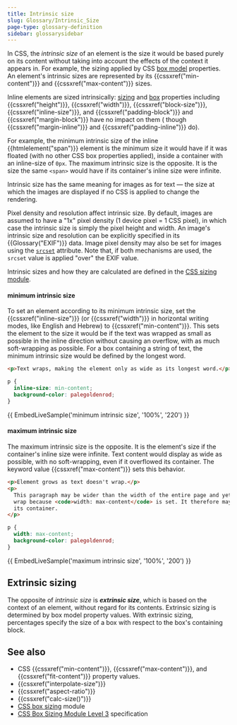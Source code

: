 ```yaml
---
title: Intrinsic size
slug: Glossary/Intrinsic_Size
page-type: glossary-definition
sidebar: glossarysidebar
---
```


In CSS, the _intrinsic size_ of an element is the size it would be based purely on its content without taking into account the effects of the context it appears in. For example, the sizing applied by CSS [box model](/en-US/docs/Learn_web_development/Core/Styling_basics/Box_model) properties. An element's intrinsic sizes are represented by its {{cssxref("min-content")}} and {{cssxref("max-content")}} sizes.

Inline elements are sized intrinsically: [sizing](/en-US/docs/Web/CSS/CSS_box_sizing) and [box](/en-US/docs/Web/CSS/CSS_box_model) properties including {{cssxref("height")}}, {{cssxref("width")}}, {{cssxref("block-size")}}, {{cssxref("inline-size")}}, and {{cssxref("padding-block")}} and {{cssxref("margin-block")}} have no impact on them ( though {{cssxref("margin-inline")}} and {{cssxref("padding-inline")}} do).

For example, the minimum intrinsic size of the inline {{htmlelement("span")}} element is the minimum size it would have if it was floated (with no other CSS box properties applied), inside a container with an inline-size of `0px`. The maximum intrinsic size is the opposite. It is the size the same `<span>` would have if its container's inline size were infinite.

Intrinsic size has the same meaning for images as for text — the size at which the images are displayed if no CSS is applied to change the rendering.

Pixel density and resolution affect intrinsic size. By default, images are assumed to have a "1x" pixel density (1 device pixel = 1 CSS pixel), in which case the intrinsic size is simply the pixel height and width. An image's intrinsic size and resolution can be explicitly specified in its {{Glossary("EXIF")}} data. Image pixel density may also be set for images using the [`srcset`](/en-US/docs/Web/HTML/Reference/Elements/img#srcset) attribute. Note that, if both mechanisms are used, the `srcset` value is applied "over" the EXIF value.

Intrinsic sizes and how they are calculated are defined in the [CSS sizing module](/en-US/docs/Web/CSS/CSS_box_sizing).

#### minimum intrinsic size

To set an element according to its minimum intrinsic size, set the {{cssxref("inline-size")}} (or {{cssxref("width")}} in horizontal writing modes, like English and Hebrew) to {{cssxref("min-content")}}. This sets the element to the size it would be if the text was wrapped as small as possible in the inline direction without causing an overflow, with as much soft-wrapping as possible. For a box containing a string of text, the minimum intrinsic size would be defined by the longest word.

```html hidden
<p>Text wraps, making the element only as wide as its longest word.</p>
```

```css
p {
  inline-size: min-content;
  background-color: palegoldenrod;
}
```

{{ EmbedLiveSample('minimum intrinsic size', '100%', '220') }}

#### maximum intrinsic size

The maximum intrinsic size is the opposite. It is the element's size if the container's inline size were infinite. Text content would display as wide as possible, with no soft-wrapping, even if it overflowed its container. The keyword value {{cssxref("max-content")}} sets this behavior.

```html hidden
<p>Element grows as text doesn't wrap.</p>
<p>
  This paragraph may be wider than the width of the entire page and yet it won't
  wrap because <code>width: max-content</code> is set. It therefore may overflow
  its container.
</p>
```

```css
p {
  width: max-content;
  background-color: palegoldenrod;
}
```

{{ EmbedLiveSample('maximum intrinsic size', '100%', '200') }}

## Extrinsic sizing

The opposite of _intrinsic size_ is **_extrinsic size_**, which is based on the context of an element, without regard for its contents. Extrinsic sizing is determined by box model property values. With extrinsic sizing, percentages specify the size of a box with respect to the box's containing block.

## See also

- CSS {{cssxref("min-content")}}, {{cssxref("max-content")}}, and {{cssxref("fit-content")}} property values.
- {{cssxref("interpolate-size")}}
- {{cssxref("aspect-ratio")}}
- {{cssxref("calc-size()")}}
- [CSS box sizing](/en-US/docs/Web/CSS/CSS_box_sizing) module
- [CSS Box Sizing Module Level 3](https://drafts.csswg.org/css-sizing-3/#intrinsic-sizes) specification
